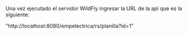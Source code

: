 Una vez ejecutado el servidor WildFly ingresar la URL de la api que es la siguiente:

"http://localhost:8080/empelectrica/rs/planilla?id=1"
